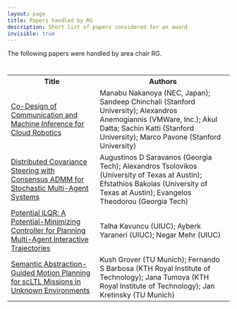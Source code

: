```yaml
---
layout: page
title: Papers handled by RG
description: Short list of papers considered for an award
invisible: true
---
```


The following papers were handled by area chair RG.

<table class="table" style="margin-top: 40px;">
<tr><th width="40%">Title</th><th width="60%">Authors</th></tr>

<tr><td><a href="../../papers/046/">Co-Design of Communication and Machine Inference for Cloud Robotics</a></td><td>Manabu Nakanoya (NEC, Japan); Sandeep Chinchali (Stanford University); Alexandros Anemogiannis (VMWare, Inc.); Akul Datta; Sachin Katti (Stanford University); Marco Pavone (Stanford University)</td></tr>
<tr><td><a href="../../papers/075/">Distributed Covariance Steering with Consensus ADMM for Stochastic Multi-Agent Systems</a></td><td>Augustinos D Saravanos (Georgia Tech); Alexandros Tsolovikos (University of Texas at Austin); Efstathios Bakolas (University of Texas at Austin); Evangelos Theodorou (Georgia Tech)</td></tr>
<tr><td><a href="../../papers/084/">Potential iLQR: A Potential-Minimizing Controller for Planning Multi-Agent Interactive Trajectories</a></td><td>Talha Kavuncu (UIUC); Ayberk Yaraneri (UIUC); Negar Mehr (UIUC)</td></tr>
<tr><td><a href="../../papers/090/">Semantic Abstraction-Guided Motion Planning for scLTL Missions in Unknown Environments</a></td><td>Kush Grover (TU Munich); Fernando S Barbosa (KTH Royal Institute of Technology); Jana Tumova (KTH Royal Institute of Technology); Jan Kretinsky (TU Munich)</td></tr>

</table>

